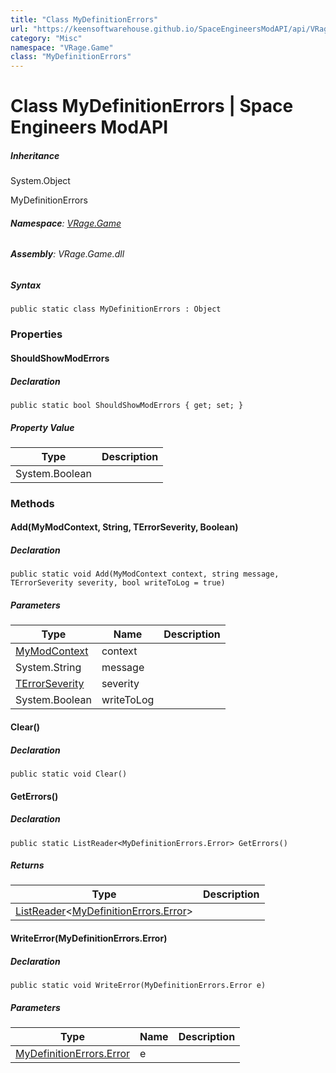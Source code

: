 ```yaml
---
title: "Class MyDefinitionErrors"
url: "https://keensoftwarehouse.github.io/SpaceEngineersModAPI/api/VRage.Game.MyDefinitionErrors.html"
category: "Misc"
namespace: "VRage.Game"
class: "MyDefinitionErrors"
---
```


# Class MyDefinitionErrors | Space Engineers ModAPI

##### Inheritance

System.Object

MyDefinitionErrors

###### **Namespace**: [VRage.Game](https://keensoftwarehouse.github.io/SpaceEngineersModAPI/api/VRage.Game.html)

###### **Assembly**: VRage.Game.dll

##### Syntax

```
public static class MyDefinitionErrors : Object
```

### Properties

#### ShouldShowModErrors

##### Declaration

```
public static bool ShouldShowModErrors { get; set; }
```

##### Property Value

| Type | Description |
| --- | --- |
| System.Boolean |     |

### Methods

#### Add(MyModContext, String, TErrorSeverity, Boolean)

##### Declaration

```
public static void Add(MyModContext context, string message, TErrorSeverity severity, bool writeToLog = true)
```

##### Parameters

| Type | Name | Description |
| --- | --- | --- |
| [MyModContext](https://keensoftwarehouse.github.io/SpaceEngineersModAPI/api/VRage.Game.MyModContext.html) | context |     |
| System.String | message |     |
| [TErrorSeverity](https://keensoftwarehouse.github.io/SpaceEngineersModAPI/api/VRage.Game.TErrorSeverity.html) | severity |     |
| System.Boolean | writeToLog |     |

#### Clear()

##### Declaration

```
public static void Clear()
```

#### GetErrors()

##### Declaration

```
public static ListReader<MyDefinitionErrors.Error> GetErrors()
```

##### Returns

| Type | Description |
| --- | --- |
| [ListReader](https://keensoftwarehouse.github.io/SpaceEngineersModAPI/api/VRage.Collections.ListReader-1.html)<[MyDefinitionErrors.Error](https://keensoftwarehouse.github.io/SpaceEngineersModAPI/api/VRage.Game.MyDefinitionErrors.Error.html)\> |     |

#### WriteError(MyDefinitionErrors.Error)

##### Declaration

```
public static void WriteError(MyDefinitionErrors.Error e)
```

##### Parameters

| Type | Name | Description |
| --- | --- | --- |
| [MyDefinitionErrors.Error](https://keensoftwarehouse.github.io/SpaceEngineersModAPI/api/VRage.Game.MyDefinitionErrors.Error.html) | e   |     |